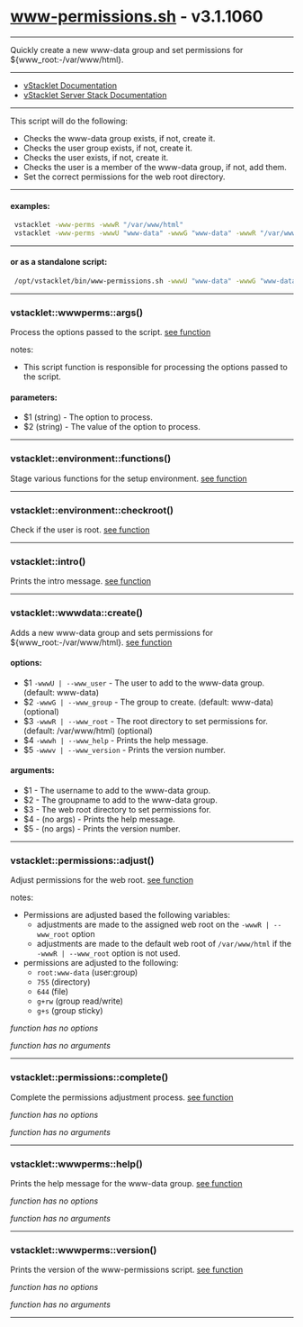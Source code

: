 # www-permissions.sh - v3.1.1060


---

Quickly create a new www-data group and set permissions for
${www_root:-/var/www/html}.

---

- [vStacklet Documentation](https://github.com/JMSDOnline/vstacklet/blob/development/docs/setup/vstacklet.sh.md)
- [vStacklet Server Stack Documentation](https://github.com/JMSDOnline/vstacklet/blob/development/docs/setup/vstacklet-server-stack.sh.md)

---

This script will do the following:
- Checks the www-data group exists, if not, create it.
- Checks the user group exists, if not, create it.
- Checks the user exists, if not, create it.
- Checks the user is a member of the www-data group, if not, add them.
- Set the correct permissions for the web root directory.

---

#### examples:
```bash
 vstacklet -www-perms -wwwR "/var/www/html"
 vstacklet -www-perms -wwwU "www-data" -wwwG "www-data" -wwwR "/var/www/html"
```

---

#### or as a standalone script:
```bash
 /opt/vstacklet/bin/www-permissions.sh -wwwU "www-data" -wwwG "www-data" -wwwR "/var/www/html"
```

---



### vstacklet::wwwperms::args()

Process the options passed to the script. [see function](https://github.com/JMSDOnline/vstacklet/blob/development/bin/www-permissions.sh#L68-L99)

notes:
- This script function is responsible for processing the options passed to the
script.

#### parameters:

-  $1 (string) - The option to process.
-  $2 (string) - The value of the option to process.

---

### vstacklet::environment::functions()

Stage various functions for the setup environment. [see function](https://github.com/JMSDOnline/vstacklet/blob/development/bin/www-permissions.sh#L108-L178)

---

### vstacklet::environment::checkroot()

Check if the user is root. [see function](https://github.com/JMSDOnline/vstacklet/blob/development/bin/www-permissions.sh#L187-L192)

---

### vstacklet::intro()

Prints the intro message. [see function](https://github.com/JMSDOnline/vstacklet/blob/development/bin/www-permissions.sh#L201-L212)

---

### vstacklet::wwwdata::create()

Adds a new www-data group and sets permissions for ${www_root:-/var/www/html}. [see function](https://github.com/JMSDOnline/vstacklet/blob/development/bin/www-permissions.sh#L229-L260)

#### options:

-  $1 `-wwwU | --www_user` - The user to add to the www-data group. (default: www-data)
-  $2 `-wwwG | --www_group` - The group to create. (default: www-data) (optional)
-  $3 `-wwwR | --www_root` - The root directory to set permissions for. (default: /var/www/html) (optional)
-  $4 `-wwwh | --www_help` - Prints the help message.
-  $5 `-wwwv | --www_version` - Prints the version number.

#### arguments:

-  $1 - The username to add to the www-data group.
-  $2 - The groupname to add to the www-data group.
-  $3 - The web root directory to set permissions for.
-  $4 - (no args) - Prints the help message.
-  $5 - (no args) - Prints the version number.

---

### vstacklet::permissions::adjust()

Adjust permissions for the web root. [see function](https://github.com/JMSDOnline/vstacklet/blob/development/bin/www-permissions.sh#L323-L326)

notes:
- Permissions are adjusted based the following variables:
  - adjustments are made to the assigned web root on the `-wwwR | --www_root`
   option
  - adjustments are made to the default web root of `/var/www/html`
  if the `-wwwR | --www_root` option is not used.
- permissions are adjusted to the following:
  - `root:www-data` (user:group)
  - `755` (directory)
  - `644` (file)
  - `g+rw` (group read/write)
  - `g+s` (group sticky)

*function has no options*

*function has no arguments*

---

### vstacklet::permissions::complete()

Complete the permissions adjustment process. [see function](https://github.com/JMSDOnline/vstacklet/blob/development/bin/www-permissions.sh#L326-L329)

*function has no options*

*function has no arguments*

---

### vstacklet::wwwperms::help()

Prints the help message for the www-data group. [see function](https://github.com/JMSDOnline/vstacklet/blob/development/bin/www-permissions.sh#L335-L366)

*function has no options*

*function has no arguments*

---

### vstacklet::wwwperms::version()

Prints the version of the www-permissions script. [see function](https://github.com/JMSDOnline/vstacklet/blob/development/bin/www-permissions.sh#L375-L378)

*function has no options*

*function has no arguments*

---


